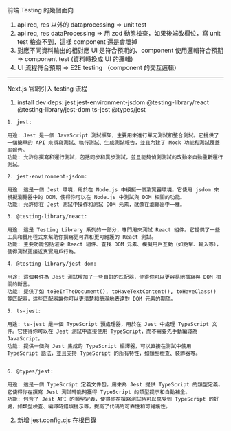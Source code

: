 前端 Testing 的幾個面向

1. api req, res 以外的 dataprocessing => unit test
2. api req, res dataProcessing => 用 zod 動態檢查，如果後端改欄位，寫 unit test 檢查不到，這樣 component 還是會壞掉
3. 對應不同資料輸出的相對應 UI 是符合預期的、component 使用邏輯符合預期 => component test (資料轉換成 UI 的邏輯)
4. UI 流程符合預期 => E2E testing （component 的交互邏輯）

---

Next.js 官網引入 testing 流程

1. install dev deps: jest jest-environment-jsdom @testing-library/react @testing-library/jest-dom ts-jest @types/jest

```
1. jest:

用途: Jest 是一個 JavaScript 測試框架，主要用來進行單元測試和整合測試。它提供了一個簡單的 API 來撰寫測試、執行測試、生成測試報告，並且內建了 Mock 功能和測試覆蓋率報告。
功能: 允許你撰寫和運行測試，包括同步和異步測試，並且能夠偵測測試的改動來自動重新運行測試。

2. jest-environment-jsdom:

用途: 這是一個 Jest 環境，用於在 Node.js 中模擬一個瀏覽器環境。它使用 jsdom 來模擬瀏覽器中的 DOM，使得你可以在 Node.js 中測試與 DOM 相關的功能。
功能: 允許你在 Jest 測試中操作和測試 DOM 元素，就像在瀏覽器中一樣。

3. @testing-library/react:

用途: 這是 Testing Library 系列的一部分，專門用來測試 React 組件。它提供了一些工具和實用程式來幫助你撰寫更可靠和更可維護的 React 測試。
功能: 主要功能包括渲染 React 組件、查找 DOM 元素、模擬用戶互動（如點擊、輸入等），使得測試更接近真實用戶行為。

4. @testing-library/jest-dom:

用途: 這個套件為 Jest 測試增加了一些自訂的匹配器，使得你可以更容易地撰寫與 DOM 相關的斷言。
功能: 提供了如 toBeInTheDocument(), toHaveTextContent(), toHaveClass() 等匹配器，這些匹配器讓你可以更清楚和簡潔地表達對 DOM 元素的期望。

5. ts-jest:

用途: ts-jest 是一個 TypeScript 預處理器，用於在 Jest 中處理 TypeScript 文件。它使得你可以在 Jest 測試中直接使用 TypeScript，而不需要先手動編譯為 JavaScript。
功能: 提供一個與 Jest 集成的 TypeScript 編譯器，可以直接在測試中使用 TypeScript 語法，並且支持 TypeScript 的所有特性，如類型檢查、裝飾器等。


6. @types/jest: 

用途: 這是一個 TypeScript 定義文件包，用來為 Jest 提供 TypeScript 的類型定義。它使得你在撰寫 Jest 測試時能夠獲得 TypeScript 的類型提示和自動補全。
功能: 包含了 Jest API 的類型定義，使得你在撰寫測試時可以享受到 TypeScript 的好處，如類型檢查、編譯時錯誤提示等，提高了代碼的可靠性和可維護性。
```

2. 新增 jest.config.cjs 在根目錄 















